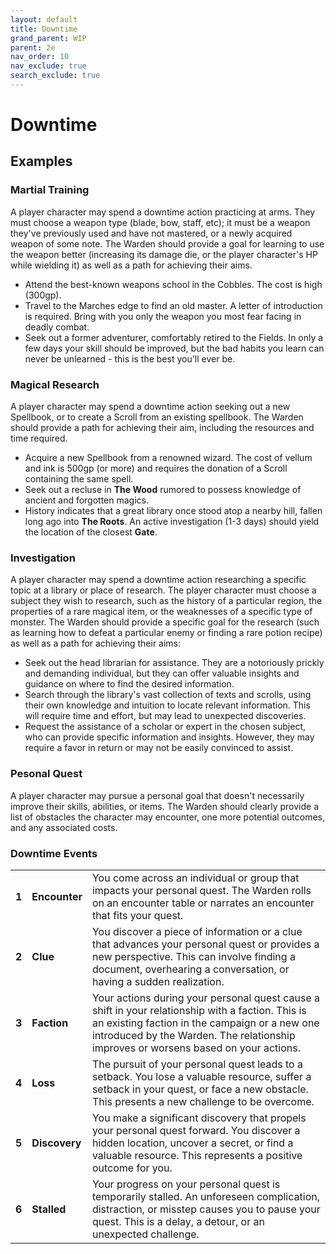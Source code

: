 ```yaml
---
layout: default
title: Downtime
grand_parent: WIP
parent: 2e
nav_order: 10
nav_exclude: true
search_exclude: true
---
```


# Downtime

## Examples
### Martial Training

A player character may spend a downtime action practicing at arms. They must choose a weapon type (blade, bow, staff, etc); it must be a weapon they've previously used and have not mastered, or a newly acquired weapon of some note. The Warden should provide a goal for learning to use the weapon better (increasing its damage die, or the player character's HP while wielding it) as well as a path for achieving their aims. 

- Attend the best-known weapons school in the Cobbles. The cost is high (300gp).
- Travel to the Marches edge to find an old master. A letter of introduction is required. Bring with you only the weapon you most fear facing in deadly combat.
-  Seek out a former adventurer, comfortably retired to the Fields. In only a few days your skill should be improved, but the bad habits you learn can never be unlearned - this is the best you'll ever be. 

### Magical Research

A player character may spend a downtime action seeking out a new Spellbook, or to create a Scroll from an existing spellbook. The Warden should provide a path for achieving their aim, including the resources and time required.

- Acquire a new Spellbook from a renowned wizard. The cost of vellum and ink is 500gp (or more) and requires the donation of a Scroll containing the same spell.
- Seek out a recluse in **The Wood** rumored to possess knowledge of ancient and forgotten magics.
- History indicates that a great library once stood atop a nearby hill, fallen long ago into **The Roots**. An active investigation (1-3 days) should yield the location of the closest **Gate**.

### Investigation

A player character may spend a downtime action researching a specific topic at a library or place of research. The player character must choose a subject they wish to research, such as the history of a particular region, the properties of a rare magical item, or the weaknesses of a specific type of monster. The Warden should provide a specific goal for the research (such as learning how to defeat a particular enemy or finding a rare potion recipe) as well as a path for achieving their aims:

- Seek out the head librarian for assistance. They are a notoriously prickly and demanding individual, but they can offer valuable insights and guidance on where to find the desired information.
- Search through the library's vast collection of texts and scrolls, using their own knowledge and intuition to locate relevant information. This will require time and effort, but may lead to unexpected discoveries.
- Request the assistance of a scholar or expert in the chosen subject, who can provide specific information and insights. However, they may require a favor in return or may not be easily convinced to assist.


### Pesonal Quest

A player character may pursue a personal goal that doesn't necessarily improve their skills, abilities, or items. The Warden should clearly provide a list of obstacles the character may encounter, one more potential outcomes, and any associated costs. 

### Downtime Events

|       |               |                                                                                                                                                                                                                           |
| ----- | ------------- | ------------------------------------------------------------------------------------------------------------------------------------------------------------------------------------------------------------------------- |
| **1** | **Encounter** | You come across an individual or group that impacts your personal quest. The Warden rolls on an encounter table or narrates an encounter that fits your quest. |
| **2** | **Clue**      | You discover a piece of information or a clue that advances your personal quest or provides a new perspective. This can involve finding a document, overhearing a conversation, or having a sudden realization. |
| **3** | **Faction**   | Your actions during your personal quest cause a shift in your relationship with a faction. This is an existing faction in the campaign or a new one introduced by the Warden. The relationship improves or worsens based on your actions. |
| **4** | **Loss**      | The pursuit of your personal quest leads to a setback. You lose a valuable resource, suffer a setback in your quest, or face a new obstacle. This presents a new challenge to be overcome. |
| **5** | **Discovery** | You make a significant discovery that propels your personal quest forward. You discover a hidden location, uncover a secret, or find a valuable resource. This represents a positive outcome for you. |
| **6** | **Stalled**   | Your progress on your personal quest is temporarily stalled. An unforeseen complication, distraction, or misstep causes you to pause your quest. This is a delay, a detour, or an unexpected challenge. |